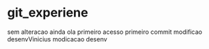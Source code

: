 # git_experiene
sem alteracao ainda
ola primeiro acesso
primeiro commit
modificao desenvVinicius
modicacao desenv
